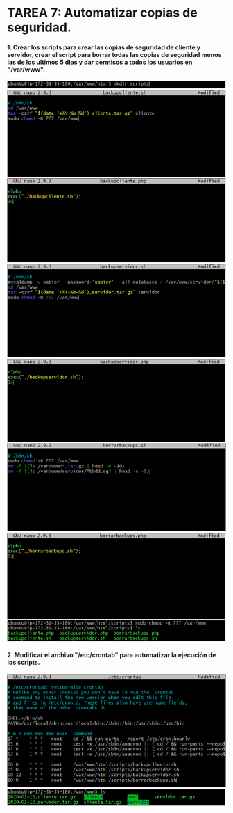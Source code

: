 # TAREA 7: Automatizar copias de seguridad.

#### 1. Crear los scripts para crear las copias de seguridad de cliente y servidor, crear el script para borrar todas las copias de seguridad menos las de los ultimos 5 dias y dar permisos a todos los usuarios en "/var/www".

![](images/54.PNG)
![](images/55.PNG)
![](images/56.PNG)
![](images/57.PNG)
![](images/58.PNG)
![](images/59.PNG)
![](images/60.PNG)
![](images/61.PNG)

#### 2. Modificar el archivo "/etc/crontab" para automatizar la ejecución de los scripts.

![](images/62.PNG)
![](images/63.PNG)